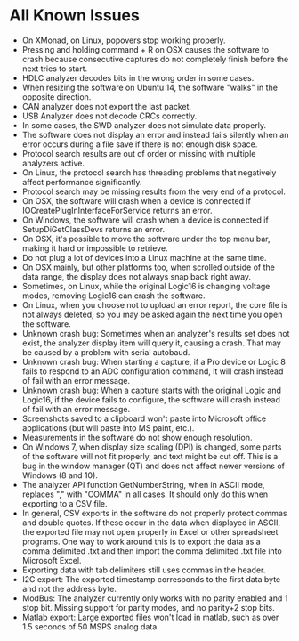 # All Known Issues

* On XMonad, on Linux, popovers stop working properly.
* Pressing and holding command + R on OSX causes the software to crash because consecutive captures do not completely finish before the next tries to start.
* HDLC analyzer decodes bits in the wrong order in some cases.
* When resizing the software on Ubuntu 14, the software "walks" in the opposite direction.
* CAN analyzer does not export the last packet.
* USB Analyzer does not decode CRCs correctly.
* In some cases, the SWD analyzer does not simulate data properly.
* The software does not display an error and instead fails silently when an error occurs during a file save if there is not enough disk space.
* Protocol search results are out of order or missing with multiple analyzers active.
* On Linux, the protocol search has threading problems that negatively affect performance significantly.
* Protocol search may be missing results from the very end of a protocol.
* On OSX, the software will crash when a device is connected if IOCreatePlugInInterfaceForService returns an error.
* On Windows, the software will crash when a device is connected if SetupDiGetClassDevs returns an error.
* On OSX, it's possible to move the software under the top menu bar, making it hard or impossible to retrieve.&#x20;
* Do not plug a lot of devices into a Linux machine at the same time.
* On OSX mainly, but other platforms too, when scrolled outside of the data range, the display does not always snap back right away.
* Sometimes, on Linux, while the original Logic16 is changing voltage modes, removing Logic16 can crash the software.
* On Linux, when you choose not to upload an error report, the core file is not always deleted, so you may be asked again the next time you open the software.
* Unknown crash bug: Sometimes when an analyzer's results set does not exist, the analyzer display item will query it, causing a crash. That may be caused by a problem with serial autobaud.
* Unknown crash bug: When starting a capture, if a Pro device or Logic 8 fails to respond to an ADC configuration command, it will crash instead of fail with an error message.
* Unknown crash bug: When a capture starts with the original Logic and Logic16, if the device fails to configure, the software will crash instead of fail with an error message.
* Screenshots saved to a clipboard won't paste into Microsoft office applications (but will paste into MS paint, etc.).
* Measurements in the software do not show enough resolution.
* On Windows 7, when display size scaling (DPI) is changed, some parts of the software will not fit properly, and text might be cut off. This is a bug in the window manager (QT) and does not affect newer versions of Windows (8 and 10).
* The analyzer API function GetNumberString, when in ASCII mode, replaces "," with "COMMA" in all cases. It should only do this when exporting to a CSV file.
* In general, CSV exports in the software do not properly protect commas and double quotes. If these occur in the data when displayed in ASCII, the exported file may not open properly in Excel or other spreadsheet programs. One way to work around this is to export the data as a comma delimited .txt and then import the comma delimited .txt file into Microsoft Excel.
* Exporting data with tab delimiters still uses commas in the header.
* I2C export: The exported timestamp corresponds to the first data byte and not the address byte.
* ModBus: The analyzer currently only works with no parity enabled and 1 stop bit. Missing support for parity modes, and no parity+2 stop bits.
* Matlab export: Large exported files won't load in matlab, such as over 1.5 seconds of 50 MSPS analog data.
